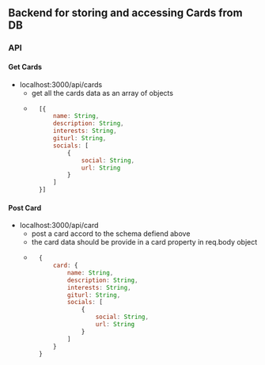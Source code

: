 ## Backend for storing and accessing Cards from DB

### API

#### Get Cards
- localhost:3000/api/cards
    - get all the cards data as an array of objects
    - ```js
        [{ 
            name: String,
            description: String,
            interests: String,
            giturl: String,
            socials: [
                {
                    social: String,
                    url: String
                }
            ]
        }]
        ```

#### Post Card
- localhost:3000/api/card
    - post a card accord to the schema defiend above
    - the card data should be provide in a card property in req.body object
    - ```js
        {
            card: {
                name: String,
                description: String,
                interests: String,
                giturl: String,
                socials: [
                    {
                        social: String,
                        url: String
                    }
                ]
            }
        }
        ```
